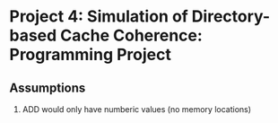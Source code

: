 # Project 4: Simulation of Directory-based Cache Coherence: Programming Project

## Assumptions
1. ADD would only have numberic values (no memory locations)
